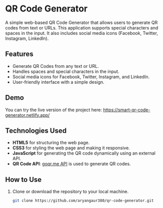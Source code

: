 # QR Code Generator

A simple web-based QR Code Generator that allows users to generate QR codes from text or URLs. This application supports special characters and spaces in the input. It also includes social media icons (Facebook, Twitter, Instagram, LinkedIn).

## Features

- Generate QR Codes from any text or URL.
- Handles spaces and special characters in the input.
- Social media icons for Facebook, Twitter, Instagram, and LinkedIn.
- User-friendly interface with a simple design.

## Demo

You can try the live version of the project here: https://smart-qr-code-generator.netlify.app/

## Technologies Used

- **HTML5** for structuring the web page.
- **CSS3** for styling the web page and making it responsive.
- **JavaScript** for generating the QR code dynamically using an external API.
- **QR Code API**: [goqr.me API](https://goqr.me/api/) is used to generate QR codes.

## How to Use

1. Clone or download the repository to your local machine.
   ```bash
   git clone https://github.com/aryangaur380/qr-code-generator.git
